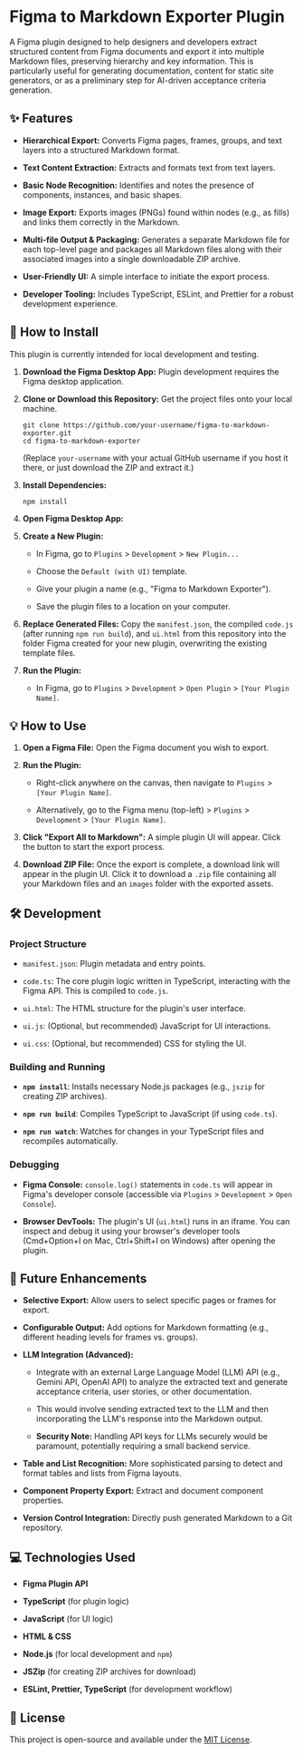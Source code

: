 Figma to Markdown Exporter Plugin
=================================

A Figma plugin designed to help designers and developers extract structured content from Figma documents and export it into multiple Markdown files, preserving hierarchy and key information. This is particularly useful for generating documentation, content for static site generators, or as a preliminary step for AI-driven acceptance criteria generation.

✨ Features
----------

-   **Hierarchical Export:** Converts Figma pages, frames, groups, and text layers into a structured Markdown format.

-   **Text Content Extraction:** Extracts and formats text from text layers.

-   **Basic Node Recognition:** Identifies and notes the presence of components, instances, and basic shapes.

-   **Image Export:** Exports images (PNGs) found within nodes (e.g., as fills) and links them correctly in the Markdown.

-   **Multi-file Output & Packaging:** Generates a separate Markdown file for each top-level page and packages all Markdown files along with their associated images into a single downloadable ZIP archive.

-   **User-Friendly UI:** A simple interface to initiate the export process.

-   **Developer Tooling:** Includes TypeScript, ESLint, and Prettier for a robust development experience.

🚀 How to Install
-----------------

This plugin is currently intended for local development and testing.

1.  **Download the Figma Desktop App:** Plugin development requires the Figma desktop application.

2.  **Clone or Download this Repository:** Get the project files onto your local machine.

    ```
    git clone https://github.com/your-username/figma-to-markdown-exporter.git
    cd figma-to-markdown-exporter

    ```

    (Replace `your-username` with your actual GitHub username if you host it there, or just download the ZIP and extract it.)

3.  **Install Dependencies:**

    ```
    npm install

    ```

4.  **Open Figma Desktop App:**

5.  **Create a New Plugin:**

    -   In Figma, go to `Plugins` > `Development` > `New Plugin...`

    -   Choose the `Default (with UI)` template.

    -   Give your plugin a name (e.g., "Figma to Markdown Exporter").

    -   Save the plugin files to a location on your computer.

6.  **Replace Generated Files:** Copy the `manifest.json`, the compiled `code.js` (after running `npm run build`), and `ui.html` from this repository into the folder Figma created for your new plugin, overwriting the existing template files.

7.  **Run the Plugin:**

    -   In Figma, go to `Plugins` > `Development` > `Open Plugin` > `[Your Plugin Name]`.

💡 How to Use
-------------

1.  **Open a Figma File:** Open the Figma document you wish to export.

2.  **Run the Plugin:**

    -   Right-click anywhere on the canvas, then navigate to `Plugins` > `[Your Plugin Name]`.

    -   Alternatively, go to the Figma menu (top-left) > `Plugins` > `Development` > `[Your Plugin Name]`.

3.  **Click "Export All to Markdown":** A simple plugin UI will appear. Click the button to start the export process.

4.  **Download ZIP File:** Once the export is complete, a download link will appear in the plugin UI. Click it to download a `.zip` file containing all your Markdown files and an `images` folder with the exported assets.

🛠️ Development
---------------

### Project Structure

-   `manifest.json`: Plugin metadata and entry points.

-   `code.ts`: The core plugin logic written in TypeScript, interacting with the Figma API. This is compiled to `code.js`.

-   `ui.html`: The HTML structure for the plugin's user interface.

-   `ui.js`: (Optional, but recommended) JavaScript for UI interactions.

-   `ui.css`: (Optional, but recommended) CSS for styling the UI.

### Building and Running

-   **`npm install`**: Installs necessary Node.js packages (e.g., `jszip` for creating ZIP archives).

-   **`npm run build`**: Compiles TypeScript to JavaScript (if using `code.ts`).

-   **`npm run watch`**: Watches for changes in your TypeScript files and recompiles automatically.

### Debugging

-   **Figma Console:** `console.log()` statements in `code.ts` will appear in Figma's developer console (accessible via `Plugins` > `Development` > `Open Console`).

-   **Browser DevTools:** The plugin's UI (`ui.html`) runs in an iframe. You can inspect and debug it using your browser's developer tools (Cmd+Option+I on Mac, Ctrl+Shift+I on Windows) after opening the plugin.

🔮 Future Enhancements
----------------------

-   **Selective Export:** Allow users to select specific pages or frames for export.

-   **Configurable Output:** Add options for Markdown formatting (e.g., different heading levels for frames vs. groups).

-   **LLM Integration (Advanced):**

    -   Integrate with an external Large Language Model (LLM) API (e.g., Gemini API, OpenAI API) to analyze the extracted text and generate acceptance criteria, user stories, or other documentation.

    -   This would involve sending extracted text to the LLM and then incorporating the LLM's response into the Markdown output.

    -   **Security Note:** Handling API keys for LLMs securely would be paramount, potentially requiring a small backend service.

-   **Table and List Recognition:** More sophisticated parsing to detect and format tables and lists from Figma layouts.

-   **Component Property Export:** Extract and document component properties.

-   **Version Control Integration:** Directly push generated Markdown to a Git repository.

💻 Technologies Used
--------------------

-   **Figma Plugin API**

-   **TypeScript** (for plugin logic)

-   **JavaScript** (for UI logic)

-   **HTML & CSS**

-   **Node.js** (for local development and `npm`)

-   **JSZip** (for creating ZIP archives for download)
-   **ESLint, Prettier, TypeScript** (for development workflow)

📄 License
----------

This project is open-source and available under the [MIT License](https://gemini.google.com/app/LICENSE "null").